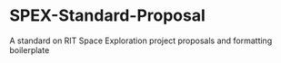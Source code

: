 # SPEX-Standard-Proposal
A standard on RIT Space Exploration project proposals and formatting boilerplate
